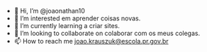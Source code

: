 - 👋 Hi, I’m @joaonathan10
- 👀 I’m interested em aprender coisas novas.
- 🌱 I’m currently learning a criar sites.
- 💞️ I’m looking to collaborate on colaborar com os meus colegas.
- 📫 How to reach me joao.krauszuk@escola.pr.gov.br

<!---
joaonathan10/joaonathan10 is a ✨ special ✨ repository because its `README.md` (this file) appears on your GitHub profile.
You can click the Preview link to take a look at your changes.
--->
